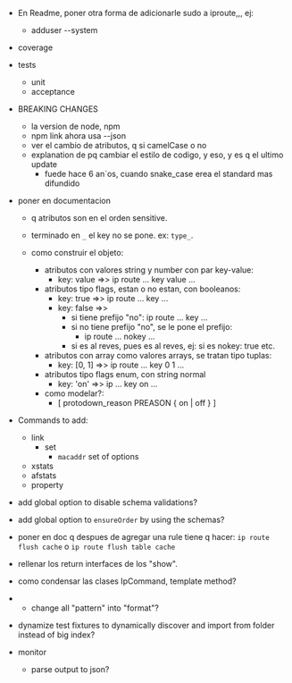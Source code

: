 
* En Readme, poner otra forma de adicionarle sudo a iproute,,, ej:
  * adduser --system



* coverage
* tests
  * unit
  * acceptance



- BREAKING CHANGES
  - la version de node, npm
  - npm link ahora usa --json
  - ver el cambio de atributos, q si camelCase o no
  - explanation de pq cambiar el estilo de codigo, y eso, y es q el ultimo update
    - fuede hace 6 an`os, cuando snake_case erea el standard mas difundido

- poner en documentacion 
  - q atributos son en el orden sensitive. 
  - terminado en `_` el key no se pone. ex: `type_`.

  - como construir el objeto:
    - atributos con valores string y number con par key-value:
      - key: value   =>>  ip route ... key value ...
    - atributos tipo flags, estan o no estan, con booleanos:
      - key: true  =>> ip route ... key ...
      - key: false =>> 
        - si tiene prefijo "no":  ip route ... key ...
        - si no tiene prefijo "no", se le pone el prefijo: 
          - ip route ... nokey ...
        - si es al reves, pues es al reves, ej: si es nokey: true etc.
    - atributos con array como valores arrays, se tratan tipo tuplas:
      - key: [0, 1]  =>>  ip route ... key 0 1 ...
    - atributos tipo flags enum, con string normal
      - key: 'on'  =>> ip ... key on ...
    - como modelar?:
       - [ protodown_reason PREASON { on | off } ]


- Commands to add:
  - link
    - set
      - `macaddr` set of options
  - xstats
  - afstats
  - property
    
- add global option to disable schema validations? 
- add global option to `ensureOrder` by using the schemas?

- poner en doc q despues de agregar una rule tiene q hacer: `ip route flush cache` o `ip route flush table cache`

- rellenar los return interfaces de los "show".
- como condensar las clases IpCommand, template method?
- - change all "pattern" into "format"?
- dynamize test fixtures to dynamically discover and import from folder instead of big index?
- monitor
  - parse output to json?
